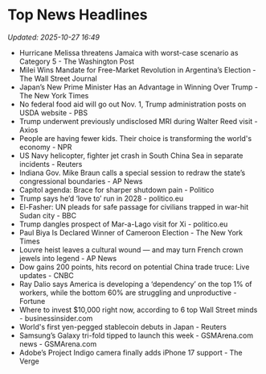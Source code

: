 # Top News Headlines

_Updated: 2025-10-27 16:49_

- Hurricane Melissa threatens Jamaica with worst-case scenario as Category 5 - The Washington Post
- Milei Wins Mandate for Free-Market Revolution in Argentina’s Election - The Wall Street Journal
- Japan’s New Prime Minister Has an Advantage in Winning Over Trump - The New York Times
- No federal food aid will go out Nov. 1, Trump administration posts on USDA website - PBS
- Trump underwent previously undisclosed MRI during Walter Reed visit - Axios
- People are having fewer kids. Their choice is transforming the world's economy - NPR
- US Navy helicopter, fighter jet crash in South China Sea in separate incidents - Reuters
- Indiana Gov. Mike Braun calls a special session to redraw the state’s congressional boundaries - AP News
- Capitol agenda: Brace for sharper shutdown pain - Politico
- Trump says he’d ‘love to’ run in 2028 - politico.eu
- El-Fasher: UN pleads for safe passage for civilians trapped in war-hit Sudan city - BBC
- Trump dangles prospect of Mar-a-Lago visit for Xi - politico.eu
- Paul Biya Is Declared Winner of Cameroon Election - The New York Times
- Louvre heist leaves a cultural wound — and may turn French crown jewels into legend - AP News
- Dow gains 200 points, hits record on potential China trade truce: Live updates - CNBC
- Ray Dalio says America is developing a ‘dependency’ on the top 1% of workers, while the bottom 60% are struggling and unproductive - Fortune
- Where to invest $10,000 right now, according to 6 top Wall Street minds - businessinsider.com
- World's first yen-pegged stablecoin debuts in Japan - Reuters
- Samsung’s Galaxy tri-fold tipped to launch this week - GSMArena.com news - GSMArena.com
- Adobe’s Project Indigo camera finally adds iPhone 17 support - The Verge